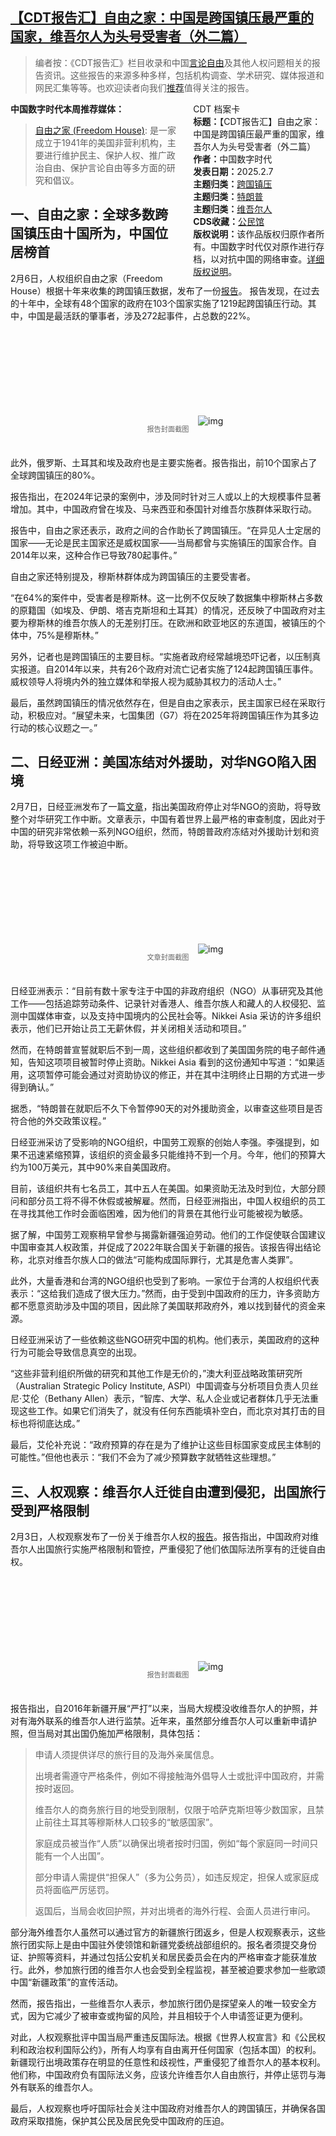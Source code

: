 <!--1739121143000-->
[【CDT报告汇】自由之家：中国是跨国镇压最严重的国家，维吾尔人为头号受害者（外二篇）](https://chinadigitaltimes.net/chinese/715672.html)
------

<blockquote><p>编者按：《CDT报告汇》栏目收录和中国<a href="https://chinadigitaltimes.net/space/言论自由">言论自由</a>及其他人权问题相关的报告资讯。这些报告的来源多种多样，包括机构调查、学术研究、媒体报道和网民汇集等等。也欢迎读者向我们<a href="https://chinadigitaltimes.net/chinese/telegrambot">推荐</a>值得关注的报告。</p></blockquote><div style="width:42%;float:right;padding-left:20px"><div class="su-spoiler su-spoiler-style-fancy su-spoiler-icon-chevron-circle" data-scroll-offset="0" data-anchor-in-url="no"><div class="su-spoiler-title" tabindex="0" role="button"><span class="su-spoiler-icon"></span>CDT 档案卡</div><div class="su-spoiler-content su-u-clearfix su-u-trim"><strong>标题：</strong>【CDT报告汇】自由之家：中国是跨国镇压最严重的国家，维吾尔人为头号受害者（外二篇）<br><strong>作者：</strong>中国数字时代<br><strong>发表日期：</strong>2025.2.7<br><strong>主题归类：</strong><a href="https://chinadigitaltimes.net/space/跨国镇压" target="_blank">跨国镇压</a><br><strong>主题归类：</strong><a href="https://chinadigitaltimes.net/space/特朗普" target="_blank">特朗普</a><br><strong>主题归类：</strong><a href="https://chinadigitaltimes.net/space/维吾尔人" target="_blank">维吾尔人</a><br><strong>CDS收藏：</strong><a href="https://chinadigitaltimes.net/space/%E5%85%AC%E6%B0%91%E9%A6%86" target="_blank" rel="noopener">公民馆</a><br><strong>版权说明：</strong>该作品版权归原作者所有。中国数字时代仅对原作进行存档，以对抗中国的网络审查。<a href="https://chinadigitaltimes.net/chinese/copyright">详细版权说明</a>。</div></div></div><p><strong>中国数字时代本周推荐媒体：</strong></p><blockquote><p><a href="https://freedomhouse.org/">自由之家 (Freedom House)</a>: 是一家成立于1941年的美国非营利机构，主要进行维护民主、保护人权、推广政治自由、保护言论自由等多方面的研究和倡议。</p></blockquote><h2>一、自由之家：全球多数跨国镇压由十国所为，中国位居榜首</h2><p>2月6日，人权组织自由之家（Freedom House）根据十年来收集的跨国镇压数据，发布了一份<a href="https://freedomhouse.org/article/ten-findings-ten-years-data-transnational-repression">报告</a>。 报告发现，在过去的十年中，全球有48个国家的政府在103个国家实施了1219起跨国镇压行动。其中，中国是最活跃的肇事者，涉及272起事件，占总数的22%。</p><p><img decoding="async" src="data:image/svg+xml,%3Csvg%20xmlns='http://www.w3.org/2000/svg'%20viewBox='0%200%200%200'%3E%3C/svg%3E" alt="img" data-lazy-src="https://chinadigitaltimes.net/chinese/files/2025/02/Ten-Findings-from-Ten-Years-of-Data-on-Transnational-Repression-F_-freedomhouse.org_.png"><noscript><img decoding="async" src="https://chinadigitaltimes.net/chinese/files/2025/02/Ten-Findings-from-Ten-Years-of-Data-on-Transnational-Repression-F_-freedomhouse.org_.png" alt="img"></noscript></p><span style="font-size: 0.8em;color: #666;display: block;text-align: center;margin-bottom:32px; margin-top: -20px;line-height:22px;">报告封面截图</span><p>此外，俄罗斯、土耳其和埃及政府也是主要实施者。报告指出，前10个国家占了全球跨国镇压的80%。</p><p>报告指出，在2024年记录的案例中，涉及同时针对三人或以上的大规模事件显著增加。其中，中国政府曾在埃及、马来西亚和泰国针对维吾尔族群体采取行动。</p><p>报告中，自由之家还表示，政府之间的合作助长了跨国镇压。“在异见人士定居的国家——无论是民主国家还是威权国家——当局都曾与实施镇压的国家合作。自2014年以来，这种合作已导致780起事件。”</p><p>自由之家还特别提及，穆斯林群体成为跨国镇压的主要受害者。</p><p>“在64%的案件中，受害者是穆斯林。这一比例不仅反映了数据集中穆斯林占多数的原籍国（如埃及、伊朗、塔吉克斯坦和土耳其）的情况，还反映了中国政府对主要为穆斯林的维吾尔族人的无差别打压。在欧洲和欧亚地区的东道国，被镇压的个体中，75%是穆斯林。”</p><p>另外，记者也是跨国镇压的主要目标。“实施者政府经常越境恐吓记者，以压制真实报道。自2014年以来，共有26个政府对流亡记者实施了124起跨国镇压事件。威权领导人将境内外的独立媒体和举报人视为威胁其权力的活动人士。”</p><p>最后，虽然跨国镇压的情况依然存在，但是自由之家表示，民主国家已经在采取行动，积极应对。“展望未来，七国集团（G7）将在2025年将跨国镇压作为其多边行动的核心议题之一。”</p><h2>二、日经亚洲：美国冻结对外援助，对华NGO陷入困境</h2><p>2月7日，日经亚洲发布了一篇<a href="https://asia.nikkei.com/Spotlight/Trump-administration/China-focused-NGOs-reel-from-U.S.-foreign-funding-freeze">文章</a>，指出美国政府停止对华NGO的资助，将导致整个对华研究工作中断。文章表示，中国有着世界上最严格的审查制度，因此对于中国的研究非常依赖一系列NGO组织，然而，特朗普政府冻结对外援助计划和资助，将导致这项工作被迫中断。</p><p><img decoding="async" src="data:image/svg+xml,%3Csvg%20xmlns='http://www.w3.org/2000/svg'%20viewBox='0%200%200%200'%3E%3C/svg%3E" alt="img" data-lazy-src="https://chinadigitaltimes.net/chinese/files/2025/02/China-focused-NGOs-reel-from-U.S.-foreign-funding-freeze-Nikkei-A_-asia.nikkei.com_.png"><noscript><img decoding="async" src="https://chinadigitaltimes.net/chinese/files/2025/02/China-focused-NGOs-reel-from-U.S.-foreign-funding-freeze-Nikkei-A_-asia.nikkei.com_.png" alt="img"></noscript></p><span style="font-size: 0.8em;color: #666;display: block;text-align: center;margin-bottom:32px; margin-top: -20px;line-height:22px;">文章封面截图</span><p>日经亚洲表示：“目前有数十家专注于中国的非政府组织（NGO）从事研究及其他工作——包括追踪劳动条件、记录针对香港人、维吾尔族人和藏人的人权侵犯、监测中国媒体审查，以及支持中国境内的公民社会等。Nikkei Asia 采访的许多组织表示，他们已开始让员工无薪休假，并关闭相关活动和项目。”</p><p>然而，在特朗普宣誓就职后不到一周，这些组织都收到了美国国务院的电子邮件通知，告知这项项目被暂时停止资助。Nikkei Asia 看到的这份通知中写道：“如果适用，这项暂停可能会通过对资助协议的修正，并在其中注明终止日期的方式进一步得到确认。”</p><p>据悉，“特朗普在就职后不久下令暂停90天的对外援助资金，以审查这些项目是否符合他的外交政策议程。”</p><p>日经亚洲采访了受影响的NGO组织，中国劳工观察的创始人李强。李强提到，如果不迅速紧缩预算，该组织的资金最多只能维持不到一个月。今年，他们的预算大约为100万美元，其中90%来自美国政府。</p><p>目前，该组织共有七名员工，其中五人在美国。如果资助无法及时到位，大部分顾问和部分员工将不得不休假或被解雇。然而，日经亚洲指出，中国人权组织的员工在寻找其他工作时会面临困难，因为他们的背景在其他行业可能被视为敏感。</p><p>据了解，中国劳工观察稍早曾参与揭露新疆强迫劳动。他们的工作促使联合国建议中国审查其人权政策，并促成了2022年联合国关于新疆的报告。该报告得出结论称，北京对维吾尔族人口的做法“可能构成国际罪行，尤其是危害人类罪”。</p><p>此外，大量香港和台湾的NGO组织也受到了影响。一家位于台湾的人权组织代表表示：“这给我们造成了很大压力。”然而，由于受到中国政府的压力，许多资助方都不愿意资助涉及中国的项目，因此除了美国联邦政府外，难以找到替代的资金来源。</p><p>日经亚洲采访了一些依赖这些NGO研究中国的机构。他们表示，美国政府的这种行为可能会导致信息真空的出现。</p><p>“这些非营利组织所做的研究和其他工作是无价的，”澳大利亚战略政策研究所（Australian Strategic Policy Institute, ASPI）中国调查与分析项目负责人贝丝尼·艾伦（Bethany Allen）表示，“智库、大学、私人企业或记者群体几乎无法重现这些工作。如果它们消失了，就没有任何东西能填补空白，而北京对其打击的目标也将彻底达成。”</p><p>最后，艾伦补充说：“政府预算的存在是为了维护让这些目标国家变成民主体制的可能性。”但他也表示：“我们不会为了减少预算数字就牺牲这些理想。”</p><h2>三、人权观察：维吾尔人迁徙自由遭到侵犯，出国旅行受到严格限制</h2><p>2月3日，人权观察发布了一份关于维吾尔人权的<a href="https://www.hrw.org/zh-hans/news/2025/02/03/china-travel-uyghurs-heavily-restricted">报告</a>。报告指出，中国政府对维吾尔人出国旅行实施严格限制和管控，严重侵犯了他们依国际法所享有的迁徙自由权。</p><p><img decoding="async" src="data:image/svg+xml,%3Csvg%20xmlns='http://www.w3.org/2000/svg'%20viewBox='0%200%200%200'%3E%3C/svg%3E" alt="img" data-lazy-src="https://chinadigitaltimes.net/chinese/files/2025/02/中国：维吾尔人旅行遭严格限制-Human-Rights-Watch-www.hrw_.org_.png"><noscript><img decoding="async" src="https://chinadigitaltimes.net/chinese/files/2025/02/中国：维吾尔人旅行遭严格限制-Human-Rights-Watch-www.hrw_.org_.png" alt="img"></noscript></p><span style="font-size: 0.8em;color: #666;display: block;text-align: center;margin-bottom:32px; margin-top: -20px;line-height:22px;">报告封面截图</span><p>报告指出，自2016年新疆开展“严打”以来，当局大规模没收维吾尔人的护照，并对有海外联系的维吾尔人进行监禁。近年来，虽然部分维吾尔人可以重新申请护照，但当局对其出国仍施加严格限制，具体包括：</p><blockquote><p>申请人须提供详尽的旅行目的及海外亲属信息。</p><p>出境者需遵守严格条件，例如不得接触海外倡导人士或批评中国政府，并需按时返回。</p><p>维吾尔人的商务旅行目的地受到限制，仅限于哈萨克斯坦等少数国家，且禁止前往土耳其等穆斯林人口较多的“敏感国家”。</p><p>家庭成员被当作“人质”以确保出境者按时归国，例如“每个家庭同一时间只能有一个人出国”。</p><p>部分申请人需提供“担保人”（多为公务员），如违反规定，担保人或家庭成员将面临严厉惩罚。</p><p>返国后，当局会收回护照，并对出境者的海外行程、会面人员进行审问。</p></blockquote><p>部分海外维吾尔人虽然可以通过官方的新疆旅行团返乡，但是人权观察表示，这些旅行团实际上是由中国驻外使领馆和新疆党委统战部组织的。报名者须提交身份证、护照等资料，并通过包括公安机关和居民委员会在内的严格审查才能获准放行。此外，参加旅行团的维吾尔人也会受到全程监视，甚至被迫要求参加一些歌颂中国“新疆政策”的宣传活动。</p><p>然而，报告指出，一些维吾尔人表示，参加旅行团仍是探望亲人的唯一较安全方式，因为它减少了被审查或拘留的风险，并且相较于个人申请签证更为便利。</p><p>对此，人权观察批评中国当局严重违反国际法。根据《世界人权宣言》和《公民权利和政治权利国际公约》，所有人均享有自由离开任何国家（包括本国）的权利。新疆现行出境政策存在明显的任意性和歧视性，严重侵犯了维吾尔人的基本权利。他们称，中国政府负有国际法义务，应该允许维吾尔人自由旅行，并停止惩罚与海外有联系的维吾尔人。</p><p>最后，人权观察也呼吁国际社会关注中国政府对维吾尔人的跨国镇压，并确保各国政府采取措施，保护其公民及居民免受中国政府的压迫。</p><div class="addtoany_share_save_container addtoany_content addtoany_content_bottom"><div class="a2a_kit a2a_kit_size_32 addtoany_list" data-a2a-url="https://chinadigitaltimes.net/chinese/715672.html" data-a2a-title="【CDT报告汇】自由之家：中国是跨国镇压最严重的国家，维吾尔人为头号受害者（外二篇）"><a class="a2a_button_facebook" href="https://www.addtoany.com/add_to/facebook?linkurl=https%3A%2F%2Fchinadigitaltimes.net%2Fchinese%2F715672.html&amp;linkname=%E3%80%90CDT%E6%8A%A5%E5%91%8A%E6%B1%87%E3%80%91%E8%87%AA%E7%94%B1%E4%B9%8B%E5%AE%B6%EF%BC%9A%E4%B8%AD%E5%9B%BD%E6%98%AF%E8%B7%A8%E5%9B%BD%E9%95%87%E5%8E%8B%E6%9C%80%E4%B8%A5%E9%87%8D%E7%9A%84%E5%9B%BD%E5%AE%B6%EF%BC%8C%E7%BB%B4%E5%90%BE%E5%B0%94%E4%BA%BA%E4%B8%BA%E5%A4%B4%E5%8F%B7%E5%8F%97%E5%AE%B3%E8%80%85%EF%BC%88%E5%A4%96%E4%BA%8C%E7%AF%87%EF%BC%89" title="Facebook" rel="nofollow noopener" target="_blank"></a><a class="a2a_button_twitter" href="https://www.addtoany.com/add_to/twitter?linkurl=https%3A%2F%2Fchinadigitaltimes.net%2Fchinese%2F715672.html&amp;linkname=%E3%80%90CDT%E6%8A%A5%E5%91%8A%E6%B1%87%E3%80%91%E8%87%AA%E7%94%B1%E4%B9%8B%E5%AE%B6%EF%BC%9A%E4%B8%AD%E5%9B%BD%E6%98%AF%E8%B7%A8%E5%9B%BD%E9%95%87%E5%8E%8B%E6%9C%80%E4%B8%A5%E9%87%8D%E7%9A%84%E5%9B%BD%E5%AE%B6%EF%BC%8C%E7%BB%B4%E5%90%BE%E5%B0%94%E4%BA%BA%E4%B8%BA%E5%A4%B4%E5%8F%B7%E5%8F%97%E5%AE%B3%E8%80%85%EF%BC%88%E5%A4%96%E4%BA%8C%E7%AF%87%EF%BC%89" title="Twitter" rel="nofollow noopener" target="_blank"></a><a class="a2a_button_telegram" href="https://www.addtoany.com/add_to/telegram?linkurl=https%3A%2F%2Fchinadigitaltimes.net%2Fchinese%2F715672.html&amp;linkname=%E3%80%90CDT%E6%8A%A5%E5%91%8A%E6%B1%87%E3%80%91%E8%87%AA%E7%94%B1%E4%B9%8B%E5%AE%B6%EF%BC%9A%E4%B8%AD%E5%9B%BD%E6%98%AF%E8%B7%A8%E5%9B%BD%E9%95%87%E5%8E%8B%E6%9C%80%E4%B8%A5%E9%87%8D%E7%9A%84%E5%9B%BD%E5%AE%B6%EF%BC%8C%E7%BB%B4%E5%90%BE%E5%B0%94%E4%BA%BA%E4%B8%BA%E5%A4%B4%E5%8F%B7%E5%8F%97%E5%AE%B3%E8%80%85%EF%BC%88%E5%A4%96%E4%BA%8C%E7%AF%87%EF%BC%89" title="Telegram" rel="nofollow noopener" target="_blank"></a><a class="a2a_button_reddit" href="https://www.addtoany.com/add_to/reddit?linkurl=https%3A%2F%2Fchinadigitaltimes.net%2Fchinese%2F715672.html&amp;linkname=%E3%80%90CDT%E6%8A%A5%E5%91%8A%E6%B1%87%E3%80%91%E8%87%AA%E7%94%B1%E4%B9%8B%E5%AE%B6%EF%BC%9A%E4%B8%AD%E5%9B%BD%E6%98%AF%E8%B7%A8%E5%9B%BD%E9%95%87%E5%8E%8B%E6%9C%80%E4%B8%A5%E9%87%8D%E7%9A%84%E5%9B%BD%E5%AE%B6%EF%BC%8C%E7%BB%B4%E5%90%BE%E5%B0%94%E4%BA%BA%E4%B8%BA%E5%A4%B4%E5%8F%B7%E5%8F%97%E5%AE%B3%E8%80%85%EF%BC%88%E5%A4%96%E4%BA%8C%E7%AF%87%EF%BC%89" title="Reddit" rel="nofollow noopener" target="_blank"></a><a class="a2a_button_whatsapp" href="https://www.addtoany.com/add_to/whatsapp?linkurl=https%3A%2F%2Fchinadigitaltimes.net%2Fchinese%2F715672.html&amp;linkname=%E3%80%90CDT%E6%8A%A5%E5%91%8A%E6%B1%87%E3%80%91%E8%87%AA%E7%94%B1%E4%B9%8B%E5%AE%B6%EF%BC%9A%E4%B8%AD%E5%9B%BD%E6%98%AF%E8%B7%A8%E5%9B%BD%E9%95%87%E5%8E%8B%E6%9C%80%E4%B8%A5%E9%87%8D%E7%9A%84%E5%9B%BD%E5%AE%B6%EF%BC%8C%E7%BB%B4%E5%90%BE%E5%B0%94%E4%BA%BA%E4%B8%BA%E5%A4%B4%E5%8F%B7%E5%8F%97%E5%AE%B3%E8%80%85%EF%BC%88%E5%A4%96%E4%BA%8C%E7%AF%87%EF%BC%89" title="WhatsApp" rel="nofollow noopener" target="_blank"></a><a class="a2a_button_email" href="https://www.addtoany.com/add_to/email?linkurl=https%3A%2F%2Fchinadigitaltimes.net%2Fchinese%2F715672.html&amp;linkname=%E3%80%90CDT%E6%8A%A5%E5%91%8A%E6%B1%87%E3%80%91%E8%87%AA%E7%94%B1%E4%B9%8B%E5%AE%B6%EF%BC%9A%E4%B8%AD%E5%9B%BD%E6%98%AF%E8%B7%A8%E5%9B%BD%E9%95%87%E5%8E%8B%E6%9C%80%E4%B8%A5%E9%87%8D%E7%9A%84%E5%9B%BD%E5%AE%B6%EF%BC%8C%E7%BB%B4%E5%90%BE%E5%B0%94%E4%BA%BA%E4%B8%BA%E5%A4%B4%E5%8F%B7%E5%8F%97%E5%AE%B3%E8%80%85%EF%BC%88%E5%A4%96%E4%BA%8C%E7%AF%87%EF%BC%89" title="Email" rel="nofollow noopener" target="_blank"></a><a class="a2a_button_copy_link" href="https://www.addtoany.com/add_to/copy_link?linkurl=https%3A%2F%2Fchinadigitaltimes.net%2Fchinese%2F715672.html&amp;linkname=%E3%80%90CDT%E6%8A%A5%E5%91%8A%E6%B1%87%E3%80%91%E8%87%AA%E7%94%B1%E4%B9%8B%E5%AE%B6%EF%BC%9A%E4%B8%AD%E5%9B%BD%E6%98%AF%E8%B7%A8%E5%9B%BD%E9%95%87%E5%8E%8B%E6%9C%80%E4%B8%A5%E9%87%8D%E7%9A%84%E5%9B%BD%E5%AE%B6%EF%BC%8C%E7%BB%B4%E5%90%BE%E5%B0%94%E4%BA%BA%E4%B8%BA%E5%A4%B4%E5%8F%B7%E5%8F%97%E5%AE%B3%E8%80%85%EF%BC%88%E5%A4%96%E4%BA%8C%E7%AF%87%EF%BC%89" title="Copy Link" rel="nofollow noopener" target="_blank"></a><a class="a2a_dd addtoany_share_save addtoany_share" href="https://www.addtoany.com/share"></a></div></div>
